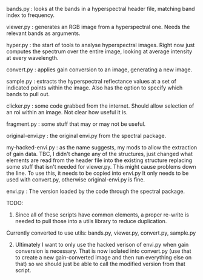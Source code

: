 bands.py   : looks at the bands in a hyperspectral header file, matching
             band index to frequency.

viewer.py  : generates an RGB image from a hyperspectral one. Needs the
             relevant bands as arguments.

hyper.py   : the start of tools to analyse hyperspectral images. Right
             now just computes the spectrum over the entire image, looking at
             average intensity at every wavelength.

convert.py : applies gain conversion to an image, generating a new image.

sample.py  : extracts the hyperspectral reflectance values at a set of
             indicated points within the image. Also has the option to
	     specify which bands to pull out.

clicker.py : some code grabbed from the internet. Should allow
             selection of an roi within an image. Not clear how useful it is.

fragment.py : some stuff that may or may not be useful.

original-envi.py : the original envi.py from the spectral package.

my-hacked-envi.py : as the name suggests, my mods to allow the
              extraction of gain data. TBC, I didn't change any of the
              structures, just changed what elements are read from the
              header file into the existing structure replacing some
              stuff that isn't needed for viewer.py. This might cause
              problems down the line. To use this, it needs to be
              copied into envi.py It only needs to be used with
              convert.py, otherwise original-envi.py is fine.

envi.py :     The version loaded by the code through the spectral package.

TODO:
1) Since all of these scripts have common elements, a proper
re-write is needed to pull those into a utils library to reduce
duplication.

Currently converted to use utils: bands.py, viewer.py, convert.py,
sample.py

2) Ultimately I want to only use the hacked verison of envi.py when gain
conversion is necessary. That is now isolated into convert.py (use
that to create a new gain-converted image and then run everything else
on that) so we should just be able to call the modified version from
that script.